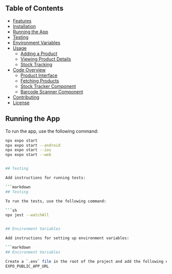 ## Table of Contents

- [Features](#features)
- [Installation](#installation)
- [Running the App](#running-the-app)
- [Testing](#testing)
- [Environment Variables](#environment-variables)
- [Usage](#usage)
  - [Adding a Product](#adding-a-product)
  - [Viewing Product Details](#viewing-product-details)
  - [Stock Tracking](#stock-tracking)
- [Code Overview](#code-overview)
  - [Product Interface](#product-interface)
  - [Fetching Products](#fetching-products)
  - [Stock Tracker Component](#stock-tracker-component)
  - [Barcode Scanner Component](#barcode-scanner-component)
- [Contributing](#contributing)
- [License](#license)

## Running the App

To run the app, use the following command:

```sh
npx expo start
npx expo start --android
npx expo start --ios
npx expo start --web


## Testing

Add instructions for running tests:

```markdown
## Testing

To run the tests, use the following command:

```sh
npx jest --watchAll


## Environment Variables

Add instructions for setting up environment variables:

```markdown
## Environment Variables

Create a `.env` file in the root of the project and add the following environment variables:
EXPO_PUBLIC_APP_URL
